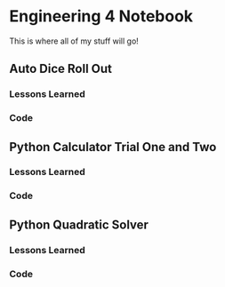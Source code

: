 # Engineering 4 Notebook
This is where all of my stuff will go!
## Auto Dice Roll Out
### Lessons Learned

### Code

## Python Calculator Trial One and Two
### Lessons Learned

### Code

## Python Quadratic Solver
### Lessons Learned

### Code
